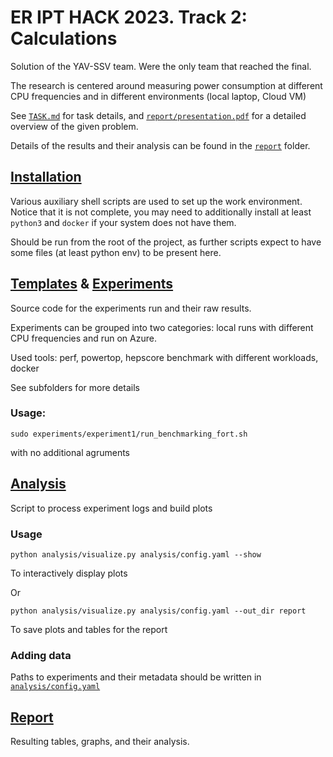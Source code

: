 # ER IPT HACK 2023. Track 2: Calculations

Solution of the YAV-SSV team. Were the only team that reached the final.

The research is centered around measuring power consumption at different CPU frequencies and in different environments (local laptop, Cloud VM)

See [`TASK.md`](./TASK.md) for task details, and [`report/presentation.pdf`](report/presentation.pdf) for a detailed overview of the given problem.

Details of the results and their analysis can be found in the [`report`](./report) folder.

## [Installation](./installation)
Various auxiliary shell scripts are used to set up the work environment.
Notice that it is not complete, you may need to additionally install at least `python3` and `docker` if your system does not have them.

Should be run from the root of the project, as further scripts expect to have some files (at least python env) to be present here.

## [Templates](./templates/) & [Experiments](./experiments/)
Source code for the experiments run and their raw results.

Experiments can be grouped into two categories: local runs with different CPU frequencies and run on Azure.

Used tools: perf, powertop, hepscore benchmark with different workloads, docker

See subfolders for more details

### Usage:
```
sudo experiments/experiment1/run_benchmarking_fort.sh
```
with no additional agruments

## [Analysis](./analysis)
Script to process experiment logs and build plots

### Usage
```
python analysis/visualize.py analysis/config.yaml --show
```
To interactively display plots

Or

```
python analysis/visualize.py analysis/config.yaml --out_dir report
```
To save plots and tables for the report

### Adding data
Paths to experiments and their metadata should be written in [`analysis/config.yaml`](./analysis/config.yaml)

## [Report](./report)
Resulting tables, graphs, and their analysis.
